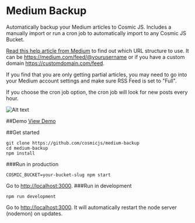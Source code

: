 # Medium Backup
Automatically backup your Medium articles to Cosmic JS.  Includes a manually import or run a cron job to automatically import to any Cosmic JS Bucket.

[Read this help article from Medium](https://help.medium.com/hc/en-us/articles/214874118-RSS-Feeds-of-publications-and-profiles) to find out which URL structure to use. It can be https://medium.com/feed/@yourusername or if you have a custom domain https://customdomain.com/feed.

If you find that you are only getting partial articles, you may need to go into your Medium account settings and make sure RSS Feed is set to "Full".

If you choose the cron job option, the cron job will look for new posts every hour.

![Alt text](https://cosmicjs.com/uploads/5a03a090-006a-11e7-9a49-6975a5effa38-medium-backup.png "Medium Backup")

##Demo
[View Demo](http://medium-backup.cosmicapp.co)

##Get started
```
git clone https://github.com/cosmicjs/medium-backup
cd medium-backup
npm install
```

###Run in production
```
COSMIC_BUCKET=your-bucket-slug npm start
```
Go to [http://localhost:3000](http://localhost:3000).
###Run in development
```
npm run development
```
Go to [http://localhost:3000](http://localhost:3000).  It will automatically restart the node server (nodemon) on updates.
